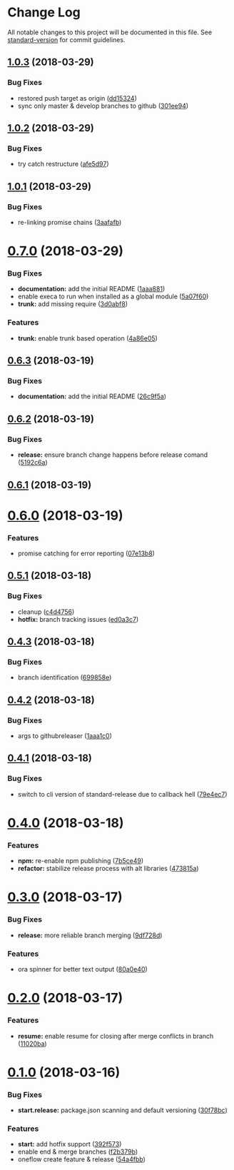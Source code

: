 # Change Log

All notable changes to this project will be documented in this file. See [standard-version](https://github.com/conventional-changelog/standard-version) for commit guidelines.

<a name="1.0.3"></a>
## [1.0.3](https://github.com/TayloredTechnology/oneflow/compare/v1.0.2...v1.0.3) (2018-03-29)


### Bug Fixes

* restored push target as origin ([dd15324](https://github.com/TayloredTechnology/oneflow/commit/dd15324))
* sync only master & develop branches to github ([301ee94](https://github.com/TayloredTechnology/oneflow/commit/301ee94))



<a name="1.0.2"></a>
## [1.0.2](https://github.com/TayloredTechnology/oneflow/compare/v1.0.1...v1.0.2) (2018-03-29)


### Bug Fixes

* try catch restructure ([afe5d97](https://github.com/TayloredTechnology/oneflow/commit/afe5d97))



<a name="1.0.1"></a>
## [1.0.1](https://github.com/TayloredTechnology/oneflow/compare/v0.7.0...v1.0.1) (2018-03-29)


### Bug Fixes

* re-linking promise chains ([3aafafb](https://github.com/TayloredTechnology/oneflow/commit/3aafafb))



<a name="0.7.0"></a>
# [0.7.0](https://github.com/TayloredTechnology/oneflow/compare/v0.6.2...v0.7.0) (2018-03-29)


### Bug Fixes

* **documentation:** add the initial README ([1aaa881](https://github.com/TayloredTechnology/oneflow/commit/1aaa881))
* enable execa to run when installed as a global module ([5a07f60](https://github.com/TayloredTechnology/oneflow/commit/5a07f60))
* **trunk:** add missing require ([3d0abf8](https://github.com/TayloredTechnology/oneflow/commit/3d0abf8))


### Features

* **trunk:** enable trunk based operation ([4a86e05](https://github.com/TayloredTechnology/oneflow/commit/4a86e05))



<a name="0.6.3"></a>
## [0.6.3](https://github.com/TayloredTechnology/oneflow/compare/v0.6.2...v0.6.3) (2018-03-19)


### Bug Fixes

* **documentation:** add the initial README ([26c9f5a](https://github.com/TayloredTechnology/oneflow/commit/26c9f5a))



<a name="0.6.2"></a>
## [0.6.2](https://github.com/TayloredTechnology/oneflow/compare/v0.6.1...v0.6.2) (2018-03-19)


### Bug Fixes

* **release:** ensure branch change happens before release comand ([5192c6a](https://github.com/TayloredTechnology/oneflow/commit/5192c6a))



<a name="0.6.1"></a>
## [0.6.1](https://github.com/TayloredTechnology/oneflow/compare/v0.6.0...v0.6.1) (2018-03-19)



<a name="0.6.0"></a>
# [0.6.0](https://github.com/TayloredTechnology/oneflow/compare/v0.5.1...v0.6.0) (2018-03-19)


### Features

* promise catching for error reporting ([07e13b8](https://github.com/TayloredTechnology/oneflow/commit/07e13b8))



<a name="0.5.1"></a>
## [0.5.1](https://github.com/TayloredTechnology/oneflow/compare/v0.4.3...v0.5.1) (2018-03-18)


### Bug Fixes

* cleanup ([c4d4756](https://github.com/TayloredTechnology/oneflow/commit/c4d4756))
* **hotfix:** branch tracking issues ([ed0a3c7](https://github.com/TayloredTechnology/oneflow/commit/ed0a3c7))



<a name="0.4.3"></a>
## [0.4.3](https://github.com/TayloredTechnology/oneflow/compare/v0.4.2...v0.4.3) (2018-03-18)


### Bug Fixes

* branch identification ([699858e](https://github.com/TayloredTechnology/oneflow/commit/699858e))



<a name="0.4.2"></a>
## [0.4.2](https://github.com/TayloredTechnology/oneflow/compare/v0.4.1...v0.4.2) (2018-03-18)


### Bug Fixes

* args to githubreleaser ([1aaa1c0](https://github.com/TayloredTechnology/oneflow/commit/1aaa1c0))



<a name="0.4.1"></a>
## [0.4.1](https://github.com/TayloredTechnology/oneflow/compare/v0.4.0...v0.4.1) (2018-03-18)


### Bug Fixes

* switch to cli version of standard-release due to callback hell ([79e4ec7](https://github.com/TayloredTechnology/oneflow/commit/79e4ec7))



<a name="0.4.0"></a>
# [0.4.0](https://github.com/TayloredTechnology/oneflow/compare/0.3.0...0.4.0) (2018-03-18)


### Features

* **npm:** re-enable npm publishing ([7b5ce49](https://github.com/TayloredTechnology/oneflow/commit/7b5ce49))
* **refactor:** stabilize release process with alt libraries ([473815a](https://github.com/TayloredTechnology/oneflow/commit/473815a))



<a name="0.3.0"></a>
# [0.3.0](https://github.com/TayloredTechnology/oneflow/compare/0.2.0...0.3.0) (2018-03-17)


### Bug Fixes

* **release:** more reliable branch merging ([9df728d](https://github.com/TayloredTechnology/oneflow/commit/9df728d))


### Features

* ora spinner for better text output ([80a0e40](https://github.com/TayloredTechnology/oneflow/commit/80a0e40))



<a name="0.2.0"></a>
# [0.2.0](https://github.com/TayloredTechnology/oneflow/compare/0.1.0...0.2.0) (2018-03-17)


### Features

* **resume:** enable resume for closing after merge conflicts in branch ([11020ba](https://github.com/TayloredTechnology/oneflow/commit/11020ba))



<a name="0.1.0"></a>
# [0.1.0](https://github.com/TayloredTechnology/oneflow/compare/54a4fbb...0.1.0) (2018-03-16)


### Bug Fixes

* **start.release:** package.json scanning and default versioning ([30f78bc](https://github.com/TayloredTechnology/oneflow/commit/30f78bc))


### Features

* **start:** add hotfix support ([392f573](https://github.com/TayloredTechnology/oneflow/commit/392f573))
* enable end & merge branches ([f2b379b](https://github.com/TayloredTechnology/oneflow/commit/f2b379b))
* oneflow create feature & release ([54a4fbb](https://github.com/TayloredTechnology/oneflow/commit/54a4fbb))
